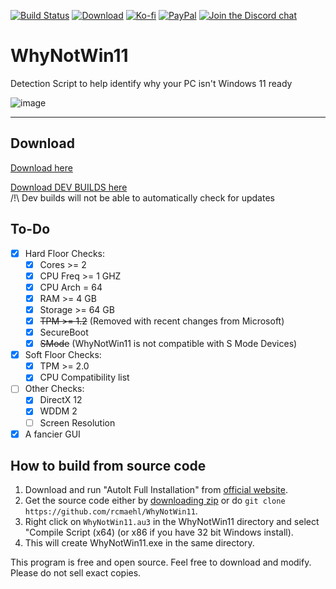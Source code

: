 [![Build Status](https://img.shields.io/github/workflow/status/rcmaehl/WhyNotWin11/wnw11)](https://github.com/rcmaehl/WhyNotWin11/actions?query=workflow%3AWNW11)
[![Download](https://img.shields.io/github/v/release/rcmaehl/WhyNotWin11)](https://github.com/rcmaehl/WhyNotWin11/releases/latest/)
[![Ko-fi](https://img.shields.io/badge/Support%20me%20on-Ko--fi-FF5E5B.svg?logo=ko-fi)](https://ko-fi.com/rcmaehl)
[![PayPal](https://img.shields.io/badge/Donate%20on-PayPal-00457C.svg?logo=paypal)](https://paypal.me/rhsky)
[![Join the Discord chat](https://img.shields.io/badge/Discord-chat-7289da.svg?&logo=discord)](https://discord.gg/uBnBcBx)

# WhyNotWin11
Detection Script to help identify why your PC isn't Windows 11 ready

![image](https://user-images.githubusercontent.com/716581/123527472-e5eaf900-d6ad-11eb-828b-f8bc8d554f85.png)

----

## Download

[Download here](https://github.com/rcmaehl/WhyNotWin11/releases/latest/download/WhyNotWin11.exe)

[Download DEV BUILDS here](https://github.com/rcmaehl/WhyNotWin11/actions?query=workflow%3AWNW11)\
/!\ Dev builds will not be able to automatically check for updates

## To-Do

- [x] Hard Floor Checks:
    - [x] Cores >= 2
    - [x] CPU Freq >= 1 GHZ
    - [X] CPU Arch = 64
    - [x] RAM >= 4 GB
    - [x] Storage >= 64 GB
    - [x] ~~TPM >= 1.2~~ (Removed with recent changes from Microsoft)
    - [x] SecureBoot
    - [x] ~~SMode~~ (WhyNotWin11 is not compatible with S Mode Devices)
- [x] Soft Floor Checks:
    - [x] TPM >= 2.0
    - [x] CPU Compatibility list
- [ ] Other Checks:
    - [x] DirectX 12
    - [x] WDDM 2
    - [ ] Screen Resolution
- [x] A fancier GUI

## How to build from source code

1. Download and run "AutoIt Full Installation" from [official website](https://www.autoitscript.com/site/autoit/downloads). 
1. Get the source code either by [downloading zip](https://github.com/rcmaehl/WhyNotWin11/archive/master.zip) or do `git clone https://github.com/rcmaehl/WhyNotWin11`.
1. Right click on `WhyNotWin11.au3` in the WhyNotWin11 directory and select "Compile Script (x64) (or x86 if you have 32 bit Windows install).
1. This will create WhyNotWin11.exe in the same directory.

This program is free and open source. Feel free to download and modify. Please do not sell exact copies.

